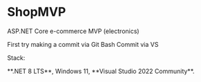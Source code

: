 # ShopMVP

ASP.NET Core e-commerce MVP (electronics)



First try making a commit via Git Bash
Commit via VS

Stack:

\*\*.NET 8 LTS\*\*, Windows 11, \*\*Visual Studio 2022 Community\*\*.





